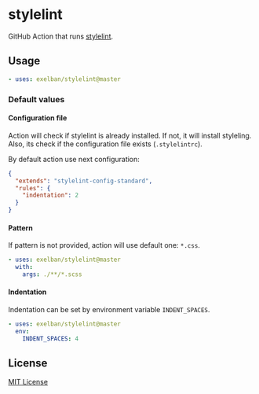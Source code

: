# stylelint
GitHub Action that runs [stylelint](https://stylelint.io).

## Usage

```yaml
- uses: exelban/stylelint@master
```

### Default values
#### Configuration file
Action will check if stylelint is already installed. If not, it will install styleling.
Also, its check if the configuration file exists (`.stylelintrc`).

By default action use next configuration:
```json
{
  "extends": "stylelint-config-standard",
  "rules": {
    "indentation": 2
  }
}
```

#### Pattern
If pattern is not provided, action will use default one: `*.css`.
```yaml
- uses: exelban/stylelint@master
  with:
    args: ./**/*.scss
```

#### Indentation
Indentation can be set by environment variable `INDENT_SPACES`.

```yaml
- uses: exelban/stylelint@master
  env:
    INDENT_SPACES: 4
```

## License
[MIT License](https://github.com/exelban/stylelint/blob/master/LICENSE)
